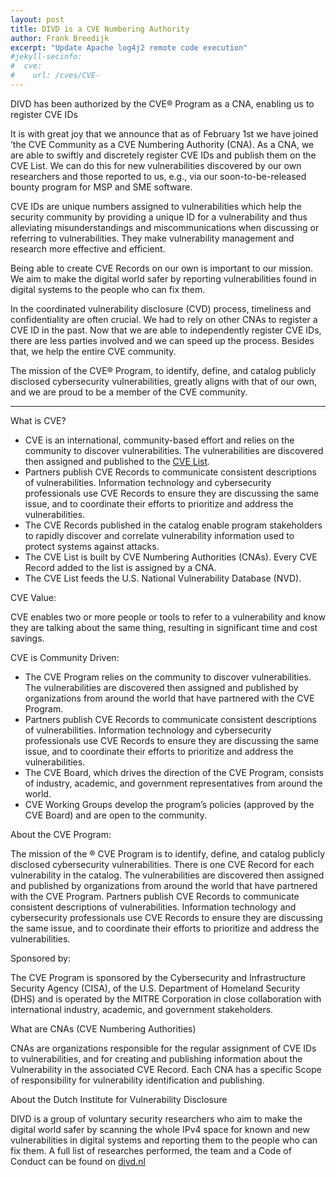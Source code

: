 ```yaml
---
layout: post
title: DIVD is a CVE Numbering Authority
author: Frank Breedijk
excerpt: "Update Apache log4j2 remote code execution"
#jekyll-secinfo:
#  cve:
#    url: /cves/CVE-
---
```

DIVD has been authorized by the CVE® Program as a CNA, enabling us to register CVE IDs

It is with great joy that we announce that as of February 1st we have joined ’the CVE Community as a CVE Numbering Authority (CNA). As a CNA, we are able to swiftly and discretely register CVE IDs and publish them on the CVE List. We can do this for new vulnerabilities discovered by our own researchers and those reported to us, e.g., via our soon-to-be-released bounty program for MSP and SME software.

CVE IDs are unique numbers assigned to vulnerabilities which help the security community by providing a unique ID for a vulnerability and thus alleviating misunderstandings and miscommunications when discussing or referring to vulnerabilities. They make vulnerability management and research more effective and efficient.

Being able to create CVE Records on our own is important to our mission. We aim to make the digital world safer by reporting vulnerabilities found in digital systems to the people who can fix them. 

In the coordinated vulnerability disclosure (CVD) process, timeliness and confidentiality are often crucial. We had to rely on other CNAs to register a CVE ID in the past.  Now that we are able to independently register CVE IDs, there are less parties involved and we can speed up the process. Besides that, we help the entire CVE community.

The mission of the CVE® Program, to identify, define, and catalog publicly disclosed cybersecurity vulnerabilities, greatly aligns with that of our own, and we are proud to be a member of the CVE community.

---

What is CVE?
- CVE is an international, community-based effort and relies on the community to discover vulnerabilities. The vulnerabilities are discovered then assigned and published to the [CVE List](https://cve.mitre.org/about/terminology.html#cve_list). 
- Partners publish CVE Records to communicate consistent descriptions of vulnerabilities. Information technology and cybersecurity professionals use CVE Records to ensure they are discussing the same issue, and to coordinate their efforts to prioritize and address the vulnerabilities. 
- The CVE Records published in the catalog enable program stakeholders to rapidly discover and correlate vulnerability information used to protect systems against attacks.
- The CVE List is built by CVE Numbering Authorities (CNAs). Every CVE Record added to the list is assigned by a CNA. 
- The CVE List feeds the U.S. National Vulnerability Database (NVD).

CVE Value:

CVE enables two or more people or tools to refer to a vulnerability and know they are talking about the same thing, resulting in significant time and cost savings.

CVE is Community Driven:
- The CVE Program relies on the community to discover vulnerabilities. The vulnerabilities are discovered then assigned and published by organizations from around the world that have partnered with the CVE Program.
- Partners publish CVE Records to communicate consistent descriptions of vulnerabilities. Information technology and cybersecurity professionals use CVE Records to ensure they are discussing the same issue, and to coordinate their efforts to prioritize and address the vulnerabilities. 
- The CVE Board, which drives the direction of the CVE Program, consists of industry, academic, and government representatives from around the world.
- CVE Working Groups develop the program’s policies (approved by the CVE Board) and are open to the community.

About the CVE Program:  

The mission of the ® CVE Program is to identify, define, and catalog publicly disclosed cybersecurity vulnerabilities. There is one CVE Record for each vulnerability in the catalog. The vulnerabilities are discovered then assigned and published by organizations from around the world that have partnered with the CVE Program. Partners publish CVE Records to communicate consistent descriptions of vulnerabilities. Information technology and cybersecurity professionals use CVE Records to ensure they are discussing the same issue, and to coordinate their efforts to prioritize and address the vulnerabilities.  

Sponsored by:  

The CVE Program is sponsored by the Cybersecurity and Infrastructure Security Agency (CISA), of the U.S. Department of Homeland Security (DHS) and is operated by the MITRE Corporation in close collaboration with international industry, academic, and government stakeholders.

What are CNAs (CVE Numbering Authorities)

CNAs are organizations responsible for the regular assignment of CVE IDs to vulnerabilities, and for creating and publishing information about the Vulnerability in the associated CVE Record. Each CNA has a specific Scope of responsibility for vulnerability identification and publishing.

About the Dutch Institute for Vulnerability Disclosure

DIVD is a group of voluntary security researchers who aim to make the digital world safer by scanning the whole IPv4 space for known and new vulnerabilities in digital systems and reporting them to the people who can fix them. A full list of researches performed, the team and a Code of Conduct can be found on [divd.nl](https:/divd.nl)
